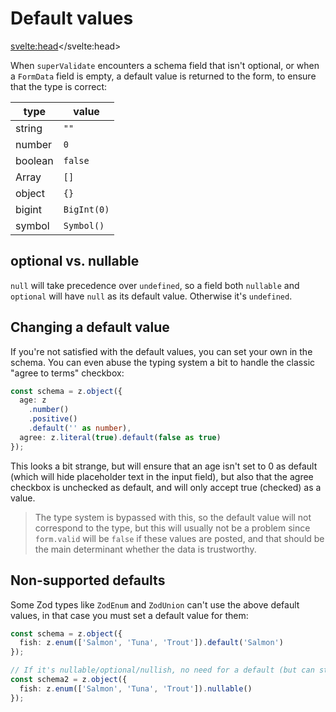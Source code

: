 # Default values

<svelte:head><title>Default values</title></svelte:head>

When `superValidate` encounters a schema field that isn't optional, or when a `FormData` field is empty, a default value is returned to the form, to ensure that the type is correct:

| type    | value       |
| ------- | ----------- |
| string  | `""`        |
| number  | `0`         |
| boolean | `false`     |
| Array   | `[]`        |
| object  | `{}`        |
| bigint  | `BigInt(0)` |
| symbol  | `Symbol()`  |

## optional vs. nullable

`null` will take precedence over `undefined`, so a field both `nullable` and `optional` will have `null` as its default value. Otherwise it's `undefined`.

## Changing a default value

If you're not satisfied with the default values, you can set your own in the schema. You can even abuse the typing system a bit to handle the classic "agree to terms" checkbox:

```ts
const schema = z.object({
  age: z
    .number()
    .positive()
    .default('' as number),
  agree: z.literal(true).default(false as true)
});
```

This looks a bit strange, but will ensure that an age isn't set to 0 as default (which will hide placeholder text in the input field), but also that the agree checkbox is unchecked as default, and will only accept true (checked) as a value.

> The type system is bypassed with this, so the default value will not correspond to the type, but this will usually not be a problem since `form.valid` will be `false` if these values are posted, and that should be the main determinant whether the data is trustworthy.

## Non-supported defaults

Some Zod types like `ZodEnum` and `ZodUnion` can't use the above default values, in that case you must set a default value for them:

```ts
const schema = z.object({
  fish: z.enum(['Salmon', 'Tuna', 'Trout']).default('Salmon')
});

// If it's nullable/optional/nullish, no need for a default (but can still be set).
const schema2 = z.object({
  fish: z.enum(['Salmon', 'Tuna', 'Trout']).nullable()
});
```
